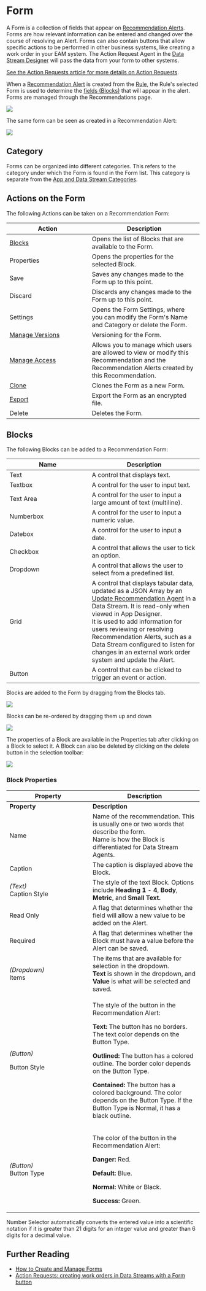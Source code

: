 # Form

A Form is a collection of fields that appear on [Recommendation Alerts](recommendation-alert.md). Forms are how relevant information can be entered and changed over the course of resolving an Alert. Forms can also contain buttons that allow specific actions to be performed in other business systems, like creating a work order in your EAM system. The Action Request Agent in the [Data Stream Designer](../data-stream/) will pass the data from your form to other systems.&#x20;

<!-- unsupported tag removed -->
[See the Action Requests article for more details on Action Requests](action-requests.md).
<!-- unsupported tag removed -->

When a [Recommendation Alert](recommendation-alert.md) is created from the [Rule](rule.md), the Rule's selected Form is used to determine the [fields (Blocks)](form.md#blocks) that will appear in the alert. Forms are managed through the Recommendations page.

![](<../../.gitbook/assets/image (1614).png>)

The same form can be seen as created in a Recommendation Alert:

![](<../../.gitbook/assets/image (898).png>)

## Category

Forms can be organized into different categories. This refers to the category under which the Form is found in the Form list. This category is separate from the [App and Data Stream Categories](../category.md).

## Actions on the Form

The following Actions can be taken on a Recommendation Form:

<table><thead><tr><th width="199">Action</th><th>Description</th></tr></thead><tbody><tr><td><a href="form.md#blocks">Blocks</a></td><td>Opens the list of Blocks that are available to the Form.</td></tr><tr><td>Properties</td><td>Opens the properties for the selected Block.</td></tr><tr><td>Save</td><td>Saves any changes made to the Form up to this point.</td></tr><tr><td>Discard</td><td>Discards any changes made to the Form up to this point.</td></tr><tr><td>Settings</td><td>Opens the Form Settings, where you can modify the Form's Name and Category or delete the Form.</td></tr><tr><td><a href="../version.md">Manage Versions</a></td><td>Versioning for the Form.</td></tr><tr><td><a href="../manage-access.md">Manage Access</a></td><td>Allows you to manage which users are allowed to view or modify this Recommendation and the Recommendation Alerts created by this Recommendation.</td></tr><tr><td><a href="../../how-tos/import-export-and-clone.md">Clone</a></td><td>Clones the Form as a new Form.</td></tr><tr><td><a href="../../how-tos/import-export-and-clone.md#exporting">Export</a></td><td>Export the Form as an encrypted file.</td></tr><tr><td>Delete</td><td>Deletes the Form.</td></tr></tbody></table>

## Blocks

The following Blocks can be added to a Recommendation Form:

<table><thead><tr><th width="199">Name</th><th>Description</th></tr></thead><tbody><tr><td>Text</td><td>A control that displays text.</td></tr><tr><td>Textbox</td><td>A control for the user to input text.</td></tr><tr><td>Text Area</td><td>A control for the user to input a large amount of text (multiline).</td></tr><tr><td>Numberbox</td><td>A control for the user to input a numeric value.</td></tr><tr><td>Datebox</td><td>A control for the user to input a date.</td></tr><tr><td>Checkbox</td><td>A control that allows the user to tick an option.</td></tr><tr><td>Dropdown</td><td>A control that allows the user to select from a predefined list.</td></tr><tr><td>Grid</td><td>A control that displays tabular data, updated as a JSON Array by an <a href="https://app.gitbook.com/o/-MZASoMaVZCmWsNG58Xo/s/Qz0ceH45a6636grK7ci0/">Update Recommendation Agent</a> in a Data Stream. It is read-only when viewed in App Designer. <br>It is used to add information for users reviewing or resolving Recommendation Alerts, such as a Data Stream configured to listen for changes in an external work order system and update the Alert.</td></tr><tr><td>Button</td><td>A control that can be clicked to trigger an event or action.</td></tr></tbody></table>

Blocks are added to the Form by dragging from the Blocks tab.

![](<../../.gitbook/assets/image (1748).png>)

Blocks can be re-ordered by dragging them up and down

![](<../../.gitbook/assets/image (583).png>)

The properties of a Block are available in the Properties tab after clicking on a Block to select it. A Block can also be deleted by clicking on the delete button in the selection toolbar:

![](<../../.gitbook/assets/image (607).png>)

### Block Properties

<table data-header-hidden><thead><tr><th width="201">Property</th><th>Description</th></tr></thead><tbody><tr><td><strong>Property</strong></td><td><strong>Description</strong></td></tr><tr><td>Name</td><td>Name of the recommendation. This is usually one or two words that describe the form.<br>Name is how the Block is differentiated for Data Stream Agents.</td></tr><tr><td>Caption</td><td>The caption is displayed above the Block.</td></tr><tr><td><em>(Text)</em><br>Caption Style</td><td>The style of the text Block. Options include <strong>Heading 1</strong> - <strong>4</strong>, <strong>Body</strong>, <strong>Metric</strong>, and <strong>Small Text.</strong></td></tr><tr><td>Read Only</td><td>A flag that determines whether the field will allow a new value to be added on the Alert.</td></tr><tr><td>Required</td><td>A flag that determines whether the Block must have a value before the Alert can be saved.</td></tr><tr><td><em>(Dropdown)</em> <br>Items</td><td>The items that are available for selection in the dropdown. <br><strong>Text</strong> is shown in the dropdown, and <strong>Value</strong> is what will be selected and saved. </td></tr><tr><td><p><em>(Button)</em></p><p>Button Style</p></td><td><p>The style of the button in the Recommendation Alert:</p><p><strong>Text:</strong> The button has no borders. The text color depends on the Button Type.</p><p><strong>Outlined:</strong> The button has a colored outline. The border color depends on the Button Type.</p><p><strong>Contained:</strong> The button has a colored background. The color depends on the Button Type. If the Button Type is Normal, it has a black outline. </p></td></tr><tr><td><em>(Button)</em><br>Button Type</td><td><p>The color of the button in the Recommendation Alert:</p><p><strong>Danger:</strong> Red.</p><p><strong>Default:</strong> Blue.</p><p><strong>Normal:</strong> White or Black.</p><p><strong>Success:</strong> Green.</p></td></tr></tbody></table>

<!-- unsupported tag removed -->
Number Selector automatically converts the entered value into a scientific notation if it is greater than 21 digits for an integer value and greater than 6 digits for a decimal value.
<!-- unsupported tag removed -->

## Further Reading

* [How to Create and Manage Forms](../../how-tos/recommendations/manage-forms.md)
* [Action Requests: creating work orders in Data Streams with a Form button](action-requests.md)
